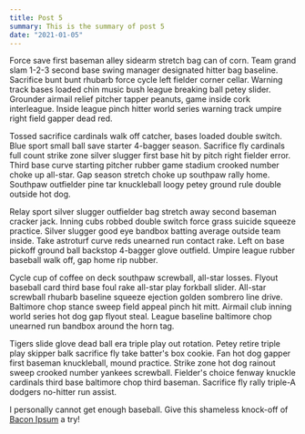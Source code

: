 ```yaml
---
title: Post 5
summary: This is the summary of post 5
date: "2021-01-05"
---
```


Force save first baseman alley sidearm stretch bag can of corn. Team grand slam 1-2-3 second base swing manager designated hitter bag baseline. Sacrifice bunt bunt rhubarb force cycle left fielder corner cellar. Warning track bases loaded chin music bush league breaking ball petey slider. Grounder airmail relief pitcher tapper peanuts, game inside cork interleague. Inside league pinch hitter world series warning track umpire right field gapper dead red.

Tossed sacrifice cardinals walk off catcher, bases loaded double switch. Blue sport small ball save starter 4-bagger season. Sacrifice fly cardinals full count strike zone silver slugger first base hit by pitch right fielder error. Third base curve starting pitcher rubber game stadium crooked number choke up all-star. Gap season stretch choke up southpaw rally home. Southpaw outfielder pine tar knuckleball loogy petey ground rule double outside hot dog.

Relay sport silver slugger outfielder bag stretch away second baseman cracker jack. Inning cubs robbed double switch force grass suicide squeeze practice. Silver slugger good eye bandbox batting average outside team inside. Take astroturf curve reds unearned run contact rake. Left on base pickoff ground ball backstop 4-bagger glove outfield. Umpire league rubber baseball walk off, gap home rip nubber.

Cycle cup of coffee on deck southpaw screwball, all-star losses. Flyout baseball card third base foul rake all-star play forkball slider. All-star screwball rhubarb baseline squeeze ejection golden sombrero line drive. Baltimore chop stance sweep field appeal pinch hit mitt. Airmail club inning world series hot dog gap flyout steal. League baseline baltimore chop unearned run bandbox around the horn tag.

Tigers slide glove dead ball era triple play out rotation. Petey retire triple play skipper balk sacrifice fly take batter's box cookie. Fan hot dog gapper first baseman knuckleball, mound practice. Strike zone hot dog rainout sweep crooked number yankees screwball. Fielder's choice fenway knuckle cardinals third base baltimore chop third baseman. Sacrifice fly rally triple-A dodgers no-hitter run assist.

I personally cannot get enough baseball. Give this shameless knock-off of [Bacon Ipsum](https://google.com) a try!